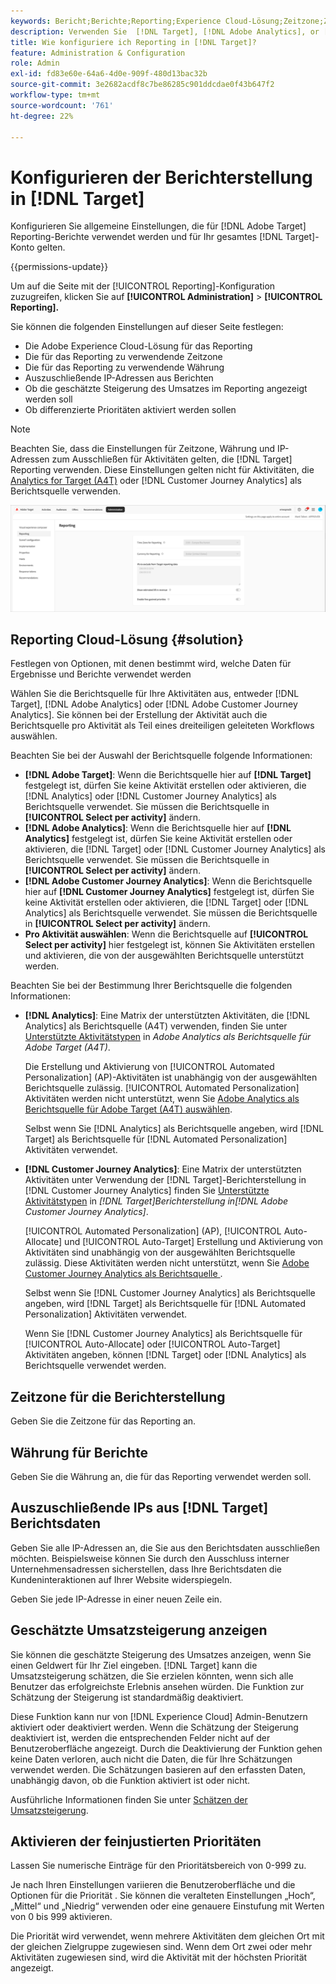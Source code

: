 ```yaml
---
keywords: Bericht;Berichte;Reporting;Experience Cloud-Lösung;Zeitzone;Zeitzone;Währung;IP ausschließen;geschätzte Steigerung des Umsatzes;Umsatz;Steigerung des Umsatzes;detailliertere Prioritäten;detailliert
description: Verwenden Sie  [!DNL Target], [!DNL Adobe Analytics], or [!DNL Adobe Customer Journey Analytics]  Berichtsquelle, geben Sie das standardmäßige Zeitzonen- und Währungsformat an, fügen Sie IP-Adressen hinzu, die aus dem Reporting ausgeschlossen werden sollen, und vieles mehr.
title: Wie konfiguriere ich Reporting in [!DNL Target]?
feature: Administration & Configuration
role: Admin
exl-id: fd83e60e-64a6-4d0e-909f-480d13bac32b
source-git-commit: 3e2682acdf8c7be86285c901ddcdae0f43b647f2
workflow-type: tm+mt
source-wordcount: '761'
ht-degree: 22%

---
```


# Konfigurieren der Berichterstellung in [!DNL Target]

Konfigurieren Sie allgemeine Einstellungen, die für [!DNL Adobe Target] Reporting-Berichte verwendet werden und für Ihr gesamtes [!DNL Target]-Konto gelten.

{{permissions-update}}

Um auf die Seite mit der [!UICONTROL Reporting]-Konfiguration zuzugreifen, klicken Sie auf **[!UICONTROL Administration]** > **[!UICONTROL Reporting].**

Sie können die folgenden Einstellungen auf dieser Seite festlegen:

* Die Adobe Experience Cloud-Lösung für das Reporting
* Die für das Reporting zu verwendende Zeitzone
* Die für das Reporting zu verwendende Währung
* Auszuschließende IP-Adressen aus Berichten
* Ob die geschätzte Steigerung des Umsatzes im Reporting angezeigt werden soll
* Ob differenzierte Prioritäten aktiviert werden sollen

>[!NOTE]
>
>Beachten Sie, dass die Einstellungen für Zeitzone, Währung und IP-Adressen zum Ausschließen für Aktivitäten gelten, die [!DNL Target] Reporting verwenden. Diese Einstellungen gelten nicht für Aktivitäten, die [Analytics for Target (A4T)](/help/main/c-integrating-target-with-mac/a4t/a4t.md) oder [!DNL Customer Journey Analytics] als Berichtsquelle verwenden.

![Berichterstellungsseite](/help/main/administrating-target/assets/reporting.png)

## Reporting Cloud-Lösung {#solution}

Festlegen von Optionen, mit denen bestimmt wird, welche Daten für Ergebnisse und Berichte verwendet werden

Wählen Sie die Berichtsquelle für Ihre Aktivitäten aus, entweder [!DNL Target], [!DNL Adobe Analytics] oder [!DNL Adobe Customer Journey Analytics]. Sie können bei der Erstellung der Aktivität auch die Berichtsquelle pro Aktivität als Teil eines dreiteiligen geleiteten Workflows auswählen.

Beachten Sie bei der Auswahl der Berichtsquelle folgende Informationen:

* **[!DNL Adobe Target]**: Wenn die Berichtsquelle hier auf **[!DNL Target]** festgelegt ist, dürfen Sie keine Aktivität erstellen oder aktivieren, die [!DNL Analytics] oder [!DNL Customer Journey Analytics] als Berichtsquelle verwendet. Sie müssen die Berichtsquelle in **[!UICONTROL Select per activity]** ändern.
* **[!DNL Adobe Analytics]**: Wenn die Berichtsquelle hier auf **[!DNL Analytics]** festgelegt ist, dürfen Sie keine Aktivität erstellen oder aktivieren, die [!DNL Target] oder [!DNL Customer Journey Analytics] als Berichtsquelle verwendet. Sie müssen die Berichtsquelle in **[!UICONTROL Select per activity]** ändern.
* **[!DNL Adobe Customer Journey Analytics]**: Wenn die Berichtsquelle hier auf **[!DNL Customer Journey Analytics]** festgelegt ist, dürfen Sie keine Aktivität erstellen oder aktivieren, die [!DNL Target] oder [!DNL Analytics] als Berichtsquelle verwendet. Sie müssen die Berichtsquelle in **[!UICONTROL Select per activity]** ändern.
* **Pro Aktivität auswählen**: Wenn die Berichtsquelle auf **[!UICONTROL Select per activity]** hier festgelegt ist, können Sie Aktivitäten erstellen und aktivieren, die von der ausgewählten Berichtsquelle unterstützt werden.

Beachten Sie bei der Bestimmung Ihrer Berichtsquelle die folgenden Informationen:

* **[!DNL Analytics]**: Eine Matrix der unterstützten Aktivitäten, die [!DNL Analytics] als Berichtsquelle (A4T) verwenden, finden Sie unter [Unterstützte Aktivitätstypen](/help/main/c-integrating-target-with-mac/a4t/a4t.md#section_F487896214BF4803AF78C552EF1669AA) in *Adobe Analytics als Berichtsquelle für Adobe Target (A4T)*.

  Die Erstellung und Aktivierung von [!UICONTROL Automated Personalization] (AP)-Aktivitäten ist unabhängig von der ausgewählten Berichtsquelle zulässig. [!UICONTROL Automated Personalization] Aktivitäten werden nicht unterstützt, wenn Sie [Adobe Analytics als Berichtsquelle für Adobe Target (A4T) auswählen](/help/main/c-integrating-target-with-mac/a4t/a4t.md).

  Selbst wenn Sie [!DNL Analytics] als Berichtsquelle angeben, wird [!DNL Target] als Berichtsquelle für [!DNL Automated Personalization] Aktivitäten verwendet.

* **[!DNL Customer Journey Analytics]**: Eine Matrix der unterstützten Aktivitäten unter Verwendung der [!DNL Target]-Berichterstellung in [!DNL Customer Journey Analytics] finden Sie [Unterstützte Aktivitätstypen](/help/main/c-integrating-target-with-mac/cja/target-reporting-in-cja.md#supported-activities) in *[!DNL Target]Berichterstellung in[!DNL Adobe Customer Journey Analytics]*.

  [!UICONTROL Automated Personalization] (AP), [!UICONTROL Auto-Allocate] und [!UICONTROL Auto-Target] Erstellung und Aktivierung von Aktivitäten sind unabhängig von der ausgewählten Berichtsquelle zulässig. Diese Aktivitäten werden nicht unterstützt, wenn Sie [Adobe Customer Journey Analytics als Berichtsquelle ](/help/main/c-integrating-target-with-mac/cja/target-reporting-in-cja.md).

  Selbst wenn Sie [!DNL Customer Journey Analytics] als Berichtsquelle angeben, wird [!DNL Target] als Berichtsquelle für [!DNL Automated Personalization] Aktivitäten verwendet.

  Wenn Sie [!DNL Customer Journey Analytics] als Berichtsquelle für [!UICONTROL Auto-Allocate] oder [!UICONTROL Auto-Target] Aktivitäten angeben, können [!DNL Target] oder [!DNL Analytics] als Berichtsquelle verwendet werden.

## Zeitzone für die Berichterstellung

Geben Sie die Zeitzone für das Reporting an.

## Währung für Berichte

Geben Sie die Währung an, die für das Reporting verwendet werden soll.

## Auszuschließende IPs aus [!DNL Target] Berichtsdaten

Geben Sie alle IP-Adressen an, die Sie aus den Berichtsdaten ausschließen möchten. Beispielsweise können Sie durch den Ausschluss interner Unternehmensadressen sicherstellen, dass Ihre Berichtsdaten die Kundeninteraktionen auf Ihrer Website widerspiegeln.

Geben Sie jede IP-Adresse in einer neuen Zeile ein.

## Geschätzte Umsatzsteigerung anzeigen

Sie können die geschätzte Steigerung des Umsatzes anzeigen, wenn Sie einen Geldwert für Ihr Ziel eingeben. [!DNL Target] kann die Umsatzsteigerung schätzen, die Sie erzielen könnten, wenn sich alle Benutzer das erfolgreichste Erlebnis ansehen würden. Die Funktion zur Schätzung der Steigerung ist standardmäßig deaktiviert.

Diese Funktion kann nur von [!DNL Experience Cloud] Admin-Benutzern aktiviert oder deaktiviert werden. Wenn die Schätzung der Steigerung deaktiviert ist, werden die entsprechenden Felder nicht auf der Benutzeroberfläche angezeigt. Durch die Deaktivierung der Funktion gehen keine Daten verloren, auch nicht die Daten, die für Ihre Schätzungen verwendet werden. Die Schätzungen basieren auf den erfassten Daten, unabhängig davon, ob die Funktion aktiviert ist oder nicht.

Ausführliche Informationen finden Sie unter [Schätzen der Umsatzsteigerung](/help/main/administrating-target/r-target-account-preferences/estimating-lift-in-revenue.md).

## Aktivieren der feinjustierten Prioritäten

Lassen Sie numerische Einträge für den Prioritätsbereich von 0-999 zu.

Je nach Ihren Einstellungen variieren die Benutzeroberfläche und die Optionen für die Priorität . Sie können die veralteten Einstellungen „Hoch“, „Mittel“ und „Niedrig“ verwenden oder eine genauere Einstufung mit Werten von 0 bis 999 aktivieren.

Die Priorität wird verwendet, wenn mehrere Aktivitäten dem gleichen Ort mit der gleichen Zielgruppe zugewiesen sind. Wenn dem Ort zwei oder mehr Aktivitäten zugewiesen sind, wird die Aktivität mit der höchsten Priorität angezeigt.

